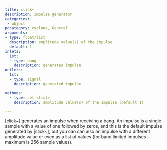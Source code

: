 ```yaml
---
title: click~
description: impulse generator
categories:
 - object
pdcategory: cyclone, General
arguments:
- type: float/list
  description: amplitude value(s) of the impulse
  default: 1
inlets:
  1st:
  - type: bang
    description: generates impulse
outlets:
  1st:
  - type: signal
    description: generated impulse

methods:
  - type: set <list>
    description: amplitude value(s) of the impulse (default 1)

---
```


[click~] generates an impulse when receiving a bang. An impulse is a single sample with a value of one followed by zeros, and this is the default impulse generated by [click~], but you can can also an impulse with a different amplitude value or even as a list of values (for band limited impulses - maximum is 256 sample values).

